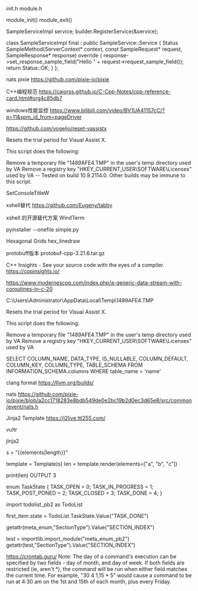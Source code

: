 init.h
module.h

module_init()
module_exit()


  SampleServiceImpl service;
  builder.RegisterService(&service);
  
  class SampleServiceImpl final : public SampleService::Service {
    Status SampleMethod(ServerContext* context, const SampleRequest* request, SampleResponse* response) override {
        response->set_response_sample_field("Hello " + request->request_sample_field());
        return Status::OK;
    }
};


nats pixie https://github.com/pixie-io/pixie


C++编程规范
https://caiorss.github.io/C-Cpp-Notes/cpp-reference-card.html#org4c85db7


windows性能监控
https://www.bilibili.com/video/BV1UA41157cC/?p=11&spm_id_from=pageDriver


https://github.com/vogeljo/reset-vassistx

Resets the trial period for Visual Assist X.

This script does the following:

Remove a temporary file "1489AFE4.TMP" in the user's temp directory used by VA
Remove a registry key "HKEY_CURRENT_USER\SOFTWARE\Licenses" used by VA
-- Tested on build 10.9.2114.0. Other builds may be immune to this script.


SetConsoleTitleW


xshell替代
https://github.com/Eugeny/tabby


xshell 的开源替代方案 WindTerm


pyinstaller --onefile simple.py

Hexagonal Grids
hex_linedraw


protobuff版本
protobuf-cpp-3.21.6.tar.gz



C++ Insights - See your source code with the eyes of a compiler.
https://cppinsights.io/


https://www.modernescpp.com/index.php/a-generic-data-stream-with-coroutines-in-c-20


C:\Users\Administrator\AppData\Local\Temp\1489AFE4.TMP

Resets the trial period for Visual Assist X.

This script does the following:

Remove a temporary file "1489AFE4.TMP" in the user's temp directory used by VA
Remove a registry key "HKEY_CURRENT_USER\SOFTWARE\Licenses" used by VA


 SELECT COLUMN_NAME, DATA_TYPE, IS_NULLABLE, COLUMN_DEFAULT, COLUMN_KEY, COLUMN_TYPE, TABLE_SCHEMA FROM INFORMATION_SCHEMA.columns WHERE table_name = 'name'


clang format
 https://llvm.org/builds/


 nats
 https://github.com/pixie-io/pixie/blob/a2cc1718283e8bdb549de0e2bc19b2d0ec3d65e8/src/common/event/nats.h



Jinja2 Template
 https://j2live.ttl255.com/





 vultr


 jinja2

 s = "{{elements|length}}"

template = Template(s)
len = template.render(elements=["a", "b", "c"])

print(len)
OUTPUT
3



enum TaskState {
    TASK_OPEN = 0;
    TASK_IN_PROGRESS = 1;
    TASK_POST_PONED = 2;
    TASK_CLOSED = 3;
    TASK_DONE = 4;
}

import todolist_pb2 as TodoList

first_item.state = TodoList.TaskState.Value("TASK_DONE")

getattr(meta_enum,"SectionType").Value("SECTION_INDEX")

test = importlib.import_module("meta_enum_pb2")
getattr(test,"SectionType").Value("SECTION_INDEX")



https://crontab.guru/
Note: The day of a command's execution can be specified by two fields - day of month, and day of week. If both fields are restricted (ie, aren't *), the command will be run when either field matches the current time. For example,
"30 4 1,15 * 5" would cause a command to be run at 4:30 am on the 1st and 15th of each month, plus every Friday.